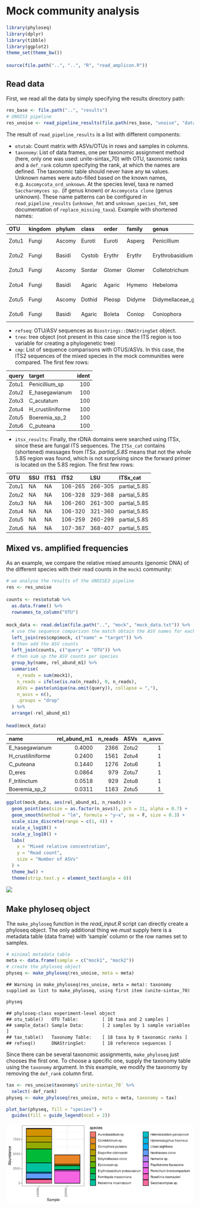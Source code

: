
# Mock community analysis

``` r
library(phyloseq)
library(dplyr)
library(tibble)
library(ggplot2)
theme_set(theme_bw())

source(file.path("..", "..", "R", "read_amplicon.R"))
```

## Read data

First, we read all the data by simply specifying the results directory
path:

``` r
res_base <- file.path("..", "results")
# UNOIS3 pipeline
res_unoise <- read_pipeline_results(file.path(res_base, "unoise", "data"))
```

The result of `read_pipeline_results` is a list with different
components:

- `otutab`: Count matrix with ASVs/OTUs in rows and samples in columns.
- `taxonomy`: List of data frames, one per taxonomic assignment method
  (here, only one was used: unite-sintax_70) with OTU, taxonomic ranks
  and a `def_rank` column specifying the rank, at which the names are
  defined. The taxonomic table should never have any `NA` values.
  Unknown names were auto-filled based on the known names,
  e.g. `Ascomycota_ord_unknown`. At the species level, taxa re named
  `Saccharomyces sp.` (if genus known) or `Ascomycota clone` (genus
  unknown). These name patterns can be configured in
  `read_pipeline_results` (`unknown_fmt` and `unknown_species_fmt`, see
  documentation of `replace_missing_taxa`). Example with shortened
  names:

| OTU   | kingdom | phylum | class  | order  | family | genus           | species                      | def_rank |
|:------|:--------|:-------|:-------|:-------|:-------|:----------------|:-----------------------------|:---------|
| Zotu1 | Fungi   | Ascomy | Euroti | Euroti | Asperg | Penicillium     | Penicillium brevicompactum   | species  |
| Zotu2 | Fungi   | Basidi | Cystob | Erythr | Erythr | Erythrobasidium | Erythrobasidium proteacearum | species  |
| Zotu3 | Fungi   | Ascomy | Sordar | Glomer | Glomer | Colletotrichum  | Colletotrichum sp.           | genus    |
| Zotu4 | Fungi   | Basidi | Agaric | Agaric | Hymeno | Hebeloma        | Hebeloma incarnatulum        | species  |
| Zotu5 | Fungi   | Ascomy | Dothid | Pleosp | Didyme | Didymellaceae_g | Didymellaceae clone          | family   |
| Zotu6 | Fungi   | Basidi | Agaric | Boleta | Coniop | Coniophora      | Coniophora puteana           | species  |

- `refseq`: OTU/ASV sequences as `Biostrings::DNAStringSet` object.
- `tree`: tree object (not present in this case since the ITS region is
  too variable for creating a phylogenetic tree)
- `cmp`: List of sequence comparisons with OTUS/ASVs. In this case, the
  ITS2 sequences of the mixed species in the mock communities were
  compared. The first few rows:

| query | target            | ident |
|:------|:------------------|------:|
| Zotu1 | Penicillium_sp    |   100 |
| Zotu2 | E_hasegawianum    |   100 |
| Zotu3 | C_acutatum        |   100 |
| Zotu4 | H_crustiliniforme |   100 |
| Zotu5 | Boeremia_sp_2     |   100 |
| Zotu6 | C_puteana         |   100 |

- `itsx_results`: Finally, the rDNA domains were searched using ITSx,
  since these are fungal ITS sequences. The `ITSx_cat` contains
  (shortened) messages from ITSx. *partial_5.8S* means that not the
  whole 5.8S region was found, which is not surprising since the forward
  primer is located on the 5.8S region. The first few rows:

| OTU   | SSU | ITS1 | ITS2    | LSU     | ITSx_cat     |
|:------|:----|:-----|:--------|:--------|:-------------|
| Zotu1 | NA  | NA   | 106-265 | 266-305 | partial_5.8S |
| Zotu2 | NA  | NA   | 106-328 | 329-368 | partial_5.8S |
| Zotu3 | NA  | NA   | 106-260 | 261-300 | partial_5.8S |
| Zotu4 | NA  | NA   | 106-320 | 321-360 | partial_5.8S |
| Zotu5 | NA  | NA   | 106-259 | 260-299 | partial_5.8S |
| Zotu6 | NA  | NA   | 107-367 | 368-407 | partial_5.8S |

## Mixed vs. amplified frequencies

As an example, we compare the relative mixed amounts (genomic DNA) of
the different species with their read counts in the `mock1` community:

``` r
# we analyse the results of the UNOISE3 pipeline
res <- res_unoise

counts <- res$otutab %>%
  as.data.frame() %>%
  rownames_to_column("OTU")

mock_data <- read.delim(file.path("..", "mock", "mock_data.txt")) %>%
  # use the sequence comparison the match obtain the ASV names for each species
  left_join(res$cmp$mock, c("name" = "target")) %>%
  # then add the ASV counts
  left_join(counts, c("query" = "OTU")) %>%
  # then sum up the ASV counts per species
  group_by(name, rel_abund_m1) %>%
  summarise(
    n_reads = sum(mock1),
    n_reads = ifelse(is.na(n_reads), 0, n_reads),
    ASVs = paste(unique(na.omit(query)), collapse = ","),
    n_asvs = n(),
    .groups = "drop"
  ) %>%
  arrange(-rel_abund_m1)

head(mock_data)
```

| name              | rel_abund_m1 | n_reads | ASVs  | n_asvs |
|:------------------|-------------:|--------:|:------|-------:|
| E_hasegawianum    |       0.4000 |    2366 | Zotu2 |      1 |
| H_crustiliniforme |       0.2400 |    1561 | Zotu4 |      1 |
| C_puteana         |       0.1440 |    1276 | Zotu6 |      1 |
| D_eres            |       0.0864 |     979 | Zotu7 |      1 |
| F_tritinctum      |       0.0518 |     929 | Zotu8 |      1 |
| Boeremia_sp_2     |       0.0311 |    1163 | Zotu5 |      1 |

``` r
ggplot(mock_data, aes(rel_abund_m1, n_reads)) +
  geom_point(aes(size = as.factor(n_asvs)), pch = 21, alpha = 0.7) +
  geom_smooth(method = "lm", formula = "y~x", se = F, size = 0.3) +
  scale_size_discrete(range = c(1, 4)) +
  scale_x_log10() +
  scale_y_log10() +
  labs(
    x = "Mixed relative concentration",
    y = "Read count",
    size = "Number of ASVs"
  ) +
  theme_bw() +
  theme(strip.text.y = element_text(angle = 0))
```

![](example_files/figure-gfm/unnamed-chunk-6-1.png)<!-- -->

## Make phyloseq object

The `make_phyloseq` function in the *read_input.R* script can directly
create a phyloseq object. The only additional thing we *must* supply
here is a metadata table (data frame) with ‘sample’ column or the row
names set to samples.

``` r
# minimal metadata table
meta <- data.frame(sample = c("mock1", "mock2"))
# create the phyloseq object
physeq <- make_phyloseq(res_unoise, meta = meta)
```

    ## Warning in make_phyloseq(res_unoise, meta = meta): taxonomy supplied as list to make_phyloseq, using first item (unite-sintax_70)

``` r
physeq
```

    ## phyloseq-class experiment-level object
    ## otu_table()   OTU Table:         [ 18 taxa and 2 samples ]
    ## sample_data() Sample Data:       [ 2 samples by 1 sample variables ]
    ## tax_table()   Taxonomy Table:    [ 18 taxa by 9 taxonomic ranks ]
    ## refseq()      DNAStringSet:      [ 18 reference sequences ]

Since there can be several taxonomic assignments, `make_phyloseq` just
chooses the first one. To choose a specific one, supply the taxonomy
table using the `taxonomy` argument. In this example, we modify the
taxonomy by removing the `def_rank` column first.

``` r
tax <- res_unoise$taxonomy$`unite-sintax_70` %>%
  select(-def_rank)
physeq <- make_phyloseq(res_unoise, meta = meta, taxonomy = tax)
```

``` r
plot_bar(physeq, fill = "species") +
  guides(fill = guide_legend(ncol = 2))
```

![](example_files/figure-gfm/unnamed-chunk-9-1.png)<!-- -->
